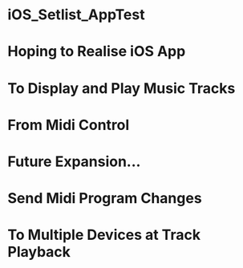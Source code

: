 # iOS_Setlist_AppTest
#
# Hoping to Realise iOS App
#
# To Display and Play Music Tracks
#
# From Midi Control
#
# Future Expansion...
#
# Send Midi Program Changes
#
# To Multiple Devices at Track Playback
#
